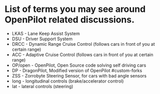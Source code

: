# List of terms you may see around OpenPilot related discussions.

* LKAS - Lane Keep Assist System
* DSU - Driver Support System
* DRCC - Dynamic Range Cruise Control (follows cars in front of you at certain range)
* ACC - Adaptive Cruise Control  (follows cars in front of you at certain range)
* OP/open - OpenPilot, Open Source code solving self driving cars
* DP - DragonPilot, Modified version of OpenPilot #custom-forks
* ZSS -  Zorrobyte Steering Sensor, for cars with bad angle sensors
* long - longitudinal controls (brake/accelerator control)
* lat - lateral controls (steering)
